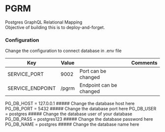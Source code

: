 # PGRM
Postgres GraphQL Relational Mapping<br>
Objective of building this is to deploy-and-forget.

### Configuration
Change the configuration to connect database in .env file
<table>
  <thead>
    <tr>
      <th>Key</th>
      <th>Value<th>
      <th>Comments</th>
    </tr>
  </thead>
  <tbody>
    <tr>
      <td>
        SERVICE_PORT
      </td>
      <td>
        9002
      </td>
      <td>
        Port can be changed
      <td>
    </tr>
    <tr>
      <td>
        SERVICE_ENDPOINT
      </td>
      <td>
        /pgrm
      </td>
      <td>
        Endpoint can be changed
      <td>
    </tr>
  </tbody>
</table>
PG_DB_HOST = 127.0.0.1
##### Change the database host here
PG_DB_PORT = 5432
##### Change the database port here
PG_DB_USER = postgres
##### Change the database user of your database
PG_DB_PASS = postgres123
##### Change the database password here
PG_DB_NAME = postgres
##### Change the database name here
